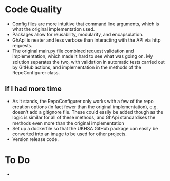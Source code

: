 # Code Quality
- Config files are more intuitive that command line arguments, which is what the original implementation used.
- Packages allow for reusability, modularity, and encapsulation.
- GhApi is neater and less verbose than interacting with the API via http requests.
- The original main.py file combined request validation and implementation, which made it hard to see what was going on.  My solution separates the two, with validation in automatic tests carried out by GitHub actions, and implementation in the methods of the RepoConfigurer class. 

## If I had more time
- As it stands, the RepoConfigurer only works with a few of the repo creation options (in fact fewer than the original implementation), e.g. doesn't add a gitignore file.  These could easily be added though as the logic is similar for all of these methods, and GhApi standardises the methods even more than the original implementation
- Set up a dockerfile so that the UKHSA GitHub package can easily be converted into an image to be used for other projects.
- Version release code.

# To Do
- 